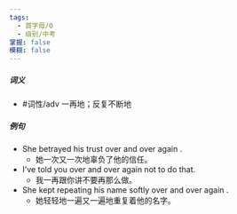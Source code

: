 ```yaml
---
tags:
  - 首字母/O
  - 级别/中考
掌握: false
模糊: false
---
```

##### 词义
- #词性/adv 一再地；反复不断地
##### 例句
- She betrayed his trust over and over again .
	- 她一次又一次地辜负了他的信任。
- I've told you over and over again not to do that.
	- 我一再跟你讲不要再那么做。
- She kept repeating his name softly over and over again .
	- 她轻轻地一遍又一遍地重复着他的名字。
